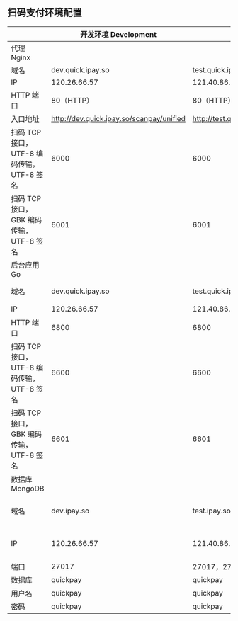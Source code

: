 扫码支付环境配置
--------------

||开发环境 Development |测试环境 Testing |生产环境 Production |
|---|---|---|---|
|代理 Nginx|
|域名|dev.quick.ipay.so|test.quick.ipay.so|api.shou.money|
|IP |120.26.66.57   |121.40.86.222|121.40.167.112|
|HTTP 端口 |80（HTTP）|80（HTTP）|443（HTTPS）|
|入口地址|http://dev.quick.ipay.so/scanpay/unified|http://test.quick.ipay.so/scanpay/unified|http://api.shou.money/scanpay/unified|
|扫码 TCP 接口，UTF-8 编码传输，UTF-8 签名 |6000|6000|6000|
|扫码 TCP 接口，GBK 编码传输，UTF-8 签名 |6001|6001|6001|
|后台应用 Go|
|域名|dev.quick.ipay.so|test.quick.ipay.so|app1.set.shou.money，app2.set.shou.money|
|IP |120.26.66.57|121.40.86.222|121.40.224.235，121.40.225.122|
|HTTP 端口 |6800|6800|6800|
|扫码 TCP 接口，UTF-8 编码传输，UTF-8 签名 |6600|6600|6600|
|扫码 TCP 接口，GBK 编码传输，UTF-8 签名 |6601|6601|6601|
|数据库 MongoDB|
|域名|dev.ipay.so|test.ipay.so|mgo1.set.shou.money:27018，mgo2.set.shou.money:27017，nsq1.set.shou.money:27017|
|IP|120.26.66.57|121.40.86.222|121.43.226.227:27018，121.43.227.71:27017，120.26.201.241:27017|
|端口|27017|27017，27018，27019||
|数据库|quickpay|quickpay|quickpay|
|用户名|quickpay|quickpay|quickpay|
|密码|quickpay|quickpay||

